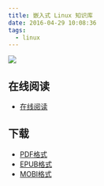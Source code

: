 ```yaml
---
title: 嵌入式 Linux 知识库
date: 2016-04-29 10:08:36
tags:
  - linux
---
```


![](https://ek8whxe.cloudimg.io/s/width/226/https://www.gitbook.com/cover/book/tinylab/elinux.jpg)

<!--more-->

## 在线阅读 ##

+ [在线阅读](https://www.gitbook.com/book/tinylab/elinux/details)

## 下载 ##

+ [PDF格式](https://www.gitbook.com/download/pdf/book/tinylab/elinux)
+ [EPUB格式](https://www.gitbook.com/download/epub/book/tinylab/elinux)
+ [MOBI格式](https://www.gitbook.com/download/mobi/book/tinylab/elinux)
